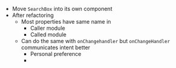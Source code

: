 - Move `SearchBox` into its own component
- After refactoring
	- Most properties have same name in 
		- Caller module
		- Called module
	- Can do the same with `onChangehandler` but `onChangeHandler` communicates intent better
		- Personal preference
		- 